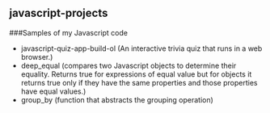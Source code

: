 ## javascript-projects

###Samples of my Javascript code

 - javascript-quiz-app-build-ol (An interactive trivia  quiz that runs in a web browser.)
 - deep_equal (compares two Javascript objects to determine their equality. Returns true for expressions of equal value but for objects it returns true only if they have the same properties and those properties have equal values.)
 - group_by (function that abstracts the grouping operation)